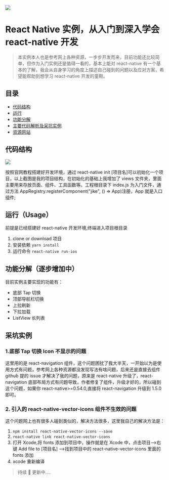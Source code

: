 ![](https://user-gold-cdn.xitu.io/2018/3/8/16204a5a018bc35c?w=368&h=709&f=png&s=174532)

# React Native 实例，从入门到深入学会 react-native 开发

> 本实例本人也是参考网上各种资源，一步步开发而来，目前功能还比较简单，但作为入门实例还是值得一看的，基本上能对 react-native 有一个基本的了解，我会从自身学习的角度上描述自己碰到的问题以及应对方案，希望能帮助到想学习 react-native 开发的童鞋。

## 目录

* [代码结构](#代码结构)
* [运行](#运行)
* [功能分解](#入门分解)
* [主要代码解析及采坑实例](#主要代码解析及采坑实例)
* [资源网站](#资源网站)

## 代码结构

![](https://user-gold-cdn.xitu.io/2018/3/8/1620498c3d183743?w=330&h=872&f=png&s=75201)

按照官网教程搭建好开发环境，通过 react-native init [项目名]可以初始化一个项目，以上截图是我的项目结构，在初始化的基础上我增加了 views 文件夹，里面主要用来存放页面、组件、工具函数等。工程根目录下 index.js 为入门文件，通过方法 AppRegistry.registerComponent("jike", () => App)注册，App 就是入口组件;

## 运行（Usage）

前提是已经搭建好 react-native 开发环境,终端进入项目根目录

1.  clone or download 项目
2.  安装依赖 `yarn install`
3.  运行命令 `react-native run-ios`

## 功能分解（逐步增加中）

目前实例主要实现的功能有：

* 底部 Tap 切换
* 顶部导航栏切换
* 上拉刷新
* 下拉加载
* ListView 长列表

## 采坑实例

### 1.底部 Tap 切换 Icon 不显示的问题

这里用的是 react-navigation 组件，这个问题困扰了我大半天，一开始以为是使用方式有问题，参考网上各种资源都没发现写法有啥问题，后来还是直接去组件 github 提的 issue 才解决了我的问题，原来是 react-native 升级了，react-navigation 底部布局方式有问题导致，作者修复了组件，升级才好的，所以碰到这个问题，如果你 react-native>=0.54.0,直接将 react-navigation 升级到 1.5.0 即可。

### 2. 引入的 react-native-vector-icons 组件不生效的问题

这个问题网上也有很多人碰到类似的，解决方法很多，这里我自己的解决方法是：<br/>

1.  `npm install react-native-vector-icons --save`
2.  `react-native link react-native-vector-icons`
3.  打开 Xcode,将 fonts 添加到项目中，操作就是在 Xcode 中，点击项目-->右键 Add file to [项目名] -->找到项目中的 react-native-vector-icons 里面的 fonts 添加
4.  xcode 重新编译

> 持续  更新中....

